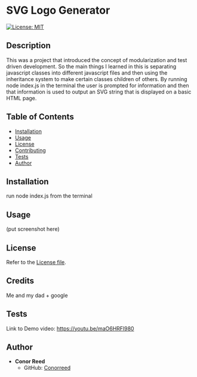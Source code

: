 # SVG Logo Generator

[![License: MIT](https://img.shields.io/badge/License-MIT-yellow.svg)](https://opensource.org/licenses/MIT)  

## Description
This was a project that introduced the concept of modularization and test driven development. So the main things I learned in this is separating javascript classes into different javascript files and then using the inheritance system to make certain classes children of others. By running node index.js in the terminal the user is prompted for information and then that information is used to output an SVG string that is displayed on a basic HTML page. 

## Table of Contents
- [Installation](#installation)
- [Usage](#usage)
- [License](#license)
- [Contributing](#contributing)
- [Tests](#tests)
- [Author](#author)

## Installation
run node index.js from the terminal

## Usage
(put screenshot here)

## License
Refer to the [License file](LICENSE).

## Credits
Me and my dad + google

## Tests
Link to Demo video: https://youtu.be/maO6HRFl980

## Author
- **Conor Reed**
  - GitHub: [Conorreed](https://github.com/Conorreed)

